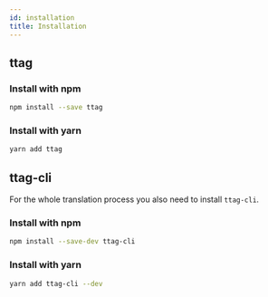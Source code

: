 ```yaml
---
id: installation
title: Installation
---
```


## ttag

### Install with npm
```bash
npm install --save ttag
```
### Install with yarn
```bash
yarn add ttag
```

## ttag-cli
For the whole translation process you also need to install `ttag-cli`.

### Install with npm
```bash
npm install --save-dev ttag-cli
```

### Install with yarn
```bash
yarn add ttag-cli --dev
```


